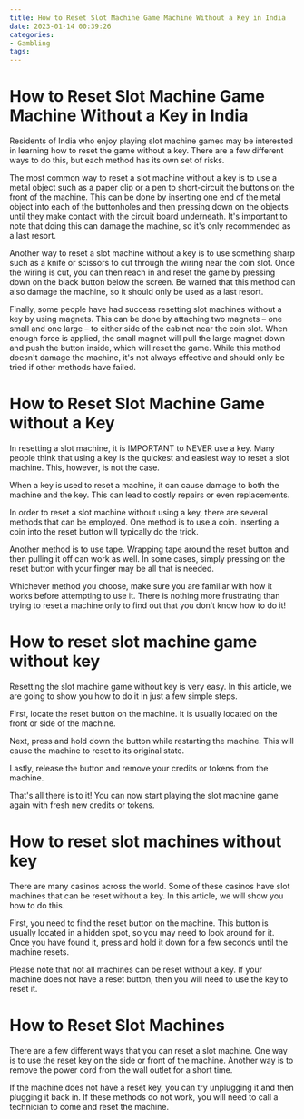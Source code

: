 ```yaml
---
title: How to Reset Slot Machine Game Machine Without a Key in India 
date: 2023-01-14 00:39:26
categories:
- Gambling
tags:
---
```



#  How to Reset Slot Machine Game Machine Without a Key in India 

Residents of India who enjoy playing slot machine games may be interested in learning how to reset the game without a key. There are a few different ways to do this, but each method has its own set of risks.

The most common way to reset a slot machine without a key is to use a metal object such as a paper clip or a pen to short-circuit the buttons on the front of the machine. This can be done by inserting one end of the metal object into each of the buttonholes and then pressing down on the objects until they make contact with the circuit board underneath. It's important to note that doing this can damage the machine, so it's only recommended as a last resort.

Another way to reset a slot machine without a key is to use something sharp such as a knife or scissors to cut through the wiring near the coin slot. Once the wiring is cut, you can then reach in and reset the game by pressing down on the black button below the screen. Be warned that this method can also damage the machine, so it should only be used as a last resort.

Finally, some people have had success resetting slot machines without a key by using magnets. This can be done by attaching two magnets – one small and one large – to either side of the cabinet near the coin slot. When enough force is applied, the small magnet will pull the large magnet down and push the button inside, which will reset the game. While this method doesn't damage the machine, it's not always effective and should only be tried if other methods have failed.

#  How to Reset Slot Machine Game without a Key 

In resetting a slot machine, it is IMPORTANT to NEVER use a key. Many people think that using a key is the quickest and easiest way to reset a slot machine. This, however, is not the case.

When a key is used to reset a machine, it can cause damage to both the machine and the key. This can lead to costly repairs or even replacements.

In order to reset a slot machine without using a key, there are several methods that can be employed. One method is to use a coin. Inserting a coin into the reset button will typically do the trick.

Another method is to use tape. Wrapping tape around the reset button and then pulling it off can work as well. In some cases, simply pressing on the reset button with your finger may be all that is needed.

Whichever method you choose, make sure you are familiar with how it works before attempting to use it. There is nothing more frustrating than trying to reset a machine only to find out that you don’t know how to do it!

#  How to reset slot machine game without key 

Resetting the slot machine game without key is very easy. In this article, we are going to show you how to do it in just a few simple steps.

First, locate the reset button on the machine. It is usually located on the front or side of the machine.

Next, press and hold down the button while restarting the machine. This will cause the machine to reset to its original state.

Lastly, release the button and remove your credits or tokens from the machine.

That's all there is to it! You can now start playing the slot machine game again with fresh new credits or tokens.

#  How to reset slot machines without key 

There are many casinos across the world. Some of these casinos have slot machines that can be reset without a key. In this article, we will show you how to do this.

First, you need to find the reset button on the machine. This button is usually located in a hidden spot, so you may need to look around for it. Once you have found it, press and hold it down for a few seconds until the machine resets.

Please note that not all machines can be reset without a key. If your machine does not have a reset button, then you will need to use the key to reset it.

#  How to Reset Slot Machines

There are a few different ways that you can reset a slot machine. One way is to use the reset key on the side or front of the machine. Another way is to remove the power cord from the wall outlet for a short time.

If the machine does not have a reset key, you can try unplugging it and then plugging it back in. If these methods do not work, you will need to call a technician to come and reset the machine.